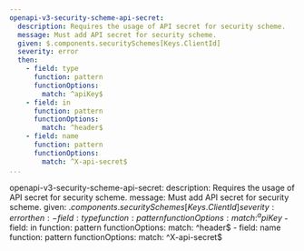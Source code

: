 ```yaml
---
openapi-v3-security-scheme-api-secret:
  description: Requires the usage of API secret for security scheme.
  message: Must add API secret for security scheme.
  given: $.components.securitySchemes[Keys.ClientId]
  severity: error
  then:
    - field: type
      function: pattern
      functionOptions:
        match: ^apiKey$
    - field: in
      function: pattern
      functionOptions:
        match: ^header$
    - field: name
      function: pattern
      functionOptions:
        match: ^X-api-secret$
...
```

openapi-v3-security-scheme-api-secret:
  description: Requires the usage of API secret for security scheme.
  message: Must add API secret for security scheme.
  given: $.components.securitySchemes[Keys.ClientId]
  severity: error
  then:
    - field: type
      function: pattern
      functionOptions:
        match: ^apiKey$
    - field: in
      function: pattern
      functionOptions:
        match: ^header$
    - field: name
      function: pattern
      functionOptions:
        match: ^X-api-secret$
